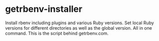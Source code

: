 getrbenv-installer
==================

Install rbenv including plugins and various Ruby versions. Set local Ruby versions for different directories as well as the global version. All in one command. This is the script behind getrbenv.com.
